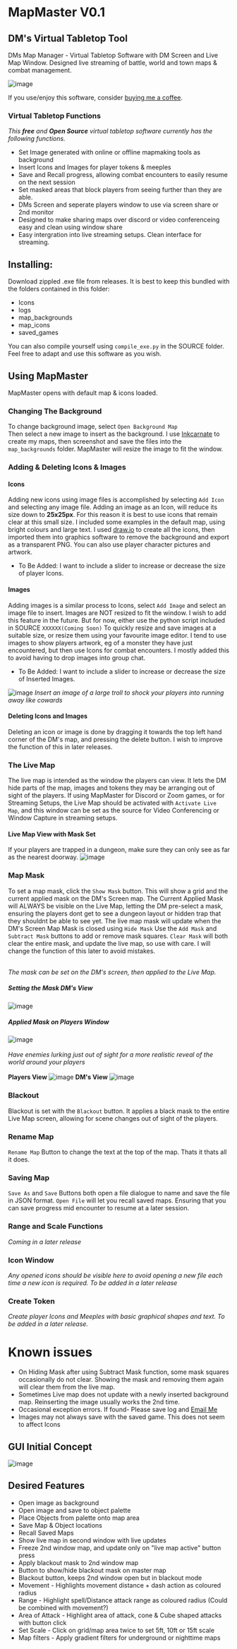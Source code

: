 # MapMaster V0.1
## DM's Virtual Tabletop Tool
DMs Map Manager - Virtual Tabletop Software with DM Screen and Live Map Window. Designed live streaming of battle, world and town maps & combat management.

![image](https://user-images.githubusercontent.com/53580358/187942315-fe25e3a0-fd7a-435d-83c9-bdf126443dd4.png)

If you use/enjoy this software, consider [buying me a coffee](https://ko-fi.com/imogenwren).

### Virtual Tabletop Functions
_This **free** and **Open Source** virtual tabletop software currently has the following functions._
- Set Image generated with online or offline mapmaking tools as background
- Insert Icons and Images for player tokens & meeples
- Save and Recall progress, allowing combat encounters to easily resume on the next session
- Set masked areas that block players from seeing further than they are able.
- DMs Screen and seperate players window to use via screen share or 2nd monitor
- Designed to make sharing maps over discord or video conferenceing easy and clean using window share
- Easy intergration into live streaming setups. Clean interface for streaming.


## Installing:
Download zippled .exe file from releases. It is best to keep this bundled with the folders contained in this folder:
- Icons
- logs
- map_backgrounds
- map_icons
- saved_games

You can also compile yourself using `compile_exe.py` in the SOURCE folder. Feel free to adapt and use this software as you wish.

## Using MapMaster

MapMaster opens with default map & icons loaded. <br>

### Changing The Background
To change background image, select `Open Background Map` <br>
Then select a new image to insert as the background. I use [Inkcarnate](https://inkarnate.com/maps/) to create my maps, then screenshot and save the files into the
`map_backgrounds` folder. MapMaster will resize the image to fit the window.

### Adding & Deleting Icons & Images
#### Icons
Adding new icons using image files is accomplished by selecting `Add Icon` and selecting any image file. Adding an image as an Icon, will reduce its size down to **25x25px**. For this reason it is best to use icons that remain clear at this small size. I included some examples in the default map, using bright colours and large text. I used [draw.io](https://app.diagrams.net/) to create all the icons, then imported them into graphics software to remove the background and export as a transparent PNG. You can also use player character pictures and artwork.
- To Be Added: I want to include a slider to increase or decrease the size of player Icons.

#### Images
Adding images is a similar process to Icons, select `Add Image` and select an image file to insert. Images are NOT resized to fit the window. I wish to add this feature in the future. But for now, either use the python script included in SOURCE `XXXXXX(Coming Soon)` To quickly resize and save images at a suitable size, or resize them using your favourite image editor. I tend to use images to show players artwork, eg of a monster they have just encountered, but then use Icons for combat encounters. I mostly added this to avoid having to drop images into group chat.
- To Be Added: I want to include a slider to increase or decrease the size of Inserted Images.

![image](https://user-images.githubusercontent.com/53580358/187944880-311692dc-4197-458a-9181-c292dbcb8e78.png)
_Insert an image of a large troll to shock your players into running away like cowards_

#### Deleting Icons and Images
Deleting an icon or image is done by dragging it towards the top left hand corner of the DM's map, and pressing the delete button. I wish to improve the function of this in later releases.

### The Live Map
The live map is intended as the window the players can view. It lets the DM hide parts of the map, images and tokens they may be arranging out of sight of the players.
If using MapMaster for Discord or Zoom games, or for Streaming Setups, the Live Map should be activated with `Activate Live Map`, and this window can be set as the source for Video Conferencing or Window Capture in streaming setups.

#### Live Map View with Mask Set
If your players are trapped in a dungeon, make sure they can only see as far as the nearest doorway.
![image](https://user-images.githubusercontent.com/53580358/187944434-8859e05e-5b4c-4073-8d90-077abfb3ba01.png)


### Map Mask
To set a map mask, click the `Show Mask` button. This will show a grid and the current applied mask on the DM's Screen map. The Current Applied Mask will ALWAYS be visible on the Live Map, letting the DM pre-select a mask, ensuring the players dont get to see a dungeon layout or hidden trap that they shouldnt be able to see yet.
The live map mask will update when the DM's Screen Map Mask is closed using `Hide Mask` 
Use the `Add Mask` and `Subtract Mask` buttons to add or remove mask squares. `Clear Mask` will both clear the entire mask, and update the live map, so use with care. I will change the function of this later to avoid mistakes. <br><br>

_The mask can be set on the DM's screen, then applied to the Live Map._
##### Setting the Mask DM's View 
![image](https://user-images.githubusercontent.com/53580358/187763344-93782c36-8850-483e-850b-ba7e16ba25d5.png)
##### Applied Mask on Players Window
![image](https://user-images.githubusercontent.com/53580358/187764725-d6034b7a-d337-4e55-b162-6a0a41ab41c8.jpg)
<br><br>
_Have enemies lurking just out of sight for a more realistic reveal of the world around your players_ <br><br>
__Players View__
![image](https://user-images.githubusercontent.com/53580358/187945792-f96c449a-1f56-4ba7-a6c4-3144d002152b.png)
__DM's View__
![image](https://user-images.githubusercontent.com/53580358/187946089-9fb7aeb6-7123-48ab-bb25-e4905859dbae.png)




### Blackout
Blackout is set with the `Blackout` button. It applies a black mask to the entire Live Map screen, allowing for scene changes out of sight of the players.

### Rename Map
`Rename Map` Button to change the text at the top of the map. Thats it thats all it does.

### Saving Map
`Save As` and `Save` Buttons both open a file dialogue to name and save the file in JSON format. 
`Open File` will let you recall saved maps. Ensuring that you can save progress mid encounter to resume at a later session.

### Range and Scale Functions
_Coming in a later release_

### Icon Window
_Any opened icons should be visible here to avoid opening a new file each time a new icon is required. To be added in a later release_

### Create Token
_Create player Icons and Meeples with basic graphical shapes and text. To be added in a later release._






# Known issues
- On Hiding Mask after using Subtract Mask function, some mask squares occasionally do not clear. Showing the mask and removing them again will clear them from the live map.
- Sometimes Live map does not update with a newly inserted background map. Reinserting the image usually works the 2nd time.
- Occasional exception errors. If found- Please save log and [Email Me](emailto:imogen.wren91@gmail.com)
- Images may not always save with the saved game. This does not seem to affect Icons




## GUI Initial Concept

![image](https://user-images.githubusercontent.com/97303986/182613180-b6b04986-23dd-40ca-b5b4-4d873431d7eb.png)



## Desired Features

- Open image as background
- Open image and save to object palette
- Place Objects from palette onto map area
- Save Map & Object locations
- Recall Saved Maps
- Show live map in second window with live updates
- Freeze 2nd window map, and update only on "live map active" button press
- Apply blackout mask to 2nd window map
- Button to show/hide blackout mask on master map
- Blackout button, keeps 2nd window open but in blackout mode
- Movement - Highlights movement distance + dash action as coloured radius
- Range - Highlight spell/Distance attack range as coloured radius (Could be combined with movement?)
- Area of Attack - Highlight area of attack, cone & Cube shaped attacks with button click
- Set Scale - Click on grid/map area twice to set 5ft, 10ft or 15ft scale
- Map filters - Apply gradient filters for underground or nighttime maps




 
